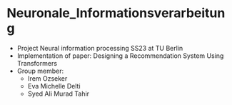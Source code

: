 # Neuronale_Informationsverarbeitung
- Project Neural information processing SS23 at TU Berlin
- Implementation of paper: Designing a Recommendation System Using Transformers
- Group member: 
    - Irem Ozseker
    - Eva Michelle Delti
    - Syed Ali Murad Tahir

